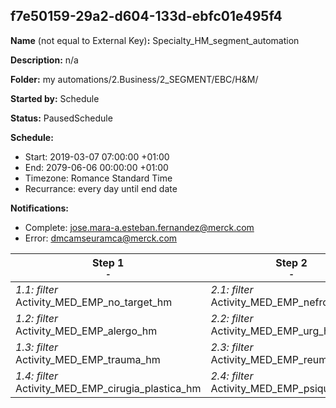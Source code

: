 ## f7e50159-29a2-d604-133d-ebfc01e495f4

**Name** (not equal to External Key)**:** Specialty_HM_segment_automation

**Description:** n/a

**Folder:** my automations/2.Business/2_SEGMENT/EBC/H&M/

**Started by:** Schedule

**Status:** PausedSchedule

**Schedule:**

* Start: 2019-03-07 07:00:00 +01:00
* End: 2079-06-06 00:00:00 +01:00
* Timezone: Romance Standard Time
* Recurrance: every day until end date

**Notifications:**

* Complete: jose.mara-a.esteban.fernandez@merck.com
* Error: dmcamseuramca@merck.com

| Step 1<br>_<small>-</small>_ | Step 2<br>_<small>-</small>_ | Step 3<br>_<small>-</small>_ | Step 4<br>_<small>-</small>_ | Step 5<br>_<small>-</small>_ | Step 6<br>_<small>-</small>_ | Step 7<br>_<small>-</small>_ | Step 8<br>_<small>-</small>_ | Step 9<br>_<small>-</small>_ | Step 10<br>_<small>-</small>_ | Step 11<br>_<small>-</small>_ | Step 12<br>_<small>-</small>_ |
| --- | --- | --- | --- | --- | --- | --- | --- | --- | --- | --- | --- |
| _1.1: filter_<br>Activity_MED_EMP_no_target_hm | _2.1: filter_<br>Activity_MED_EMP_nefro_hm | _3.1: filter_<br>Activity_MED_EMP_ped_pedhosp_hm | _4.1: filter_<br>Activity_MED_EMP_neuro_hm | _5.1: filter_<br>Activity_MED_EMP_mi_hm | _6.1: filter_<br>Activity_MED_EMP_cirugia_hm | _7.1: filter_<br>Activity_MED_EMP_anatomia_patologica_hm | _8.1: filter_<br>Activity_MED_EMP_geriatria_hm | _9.1: filter_<br>Activity_ALL_PORTAL_hm | _10.1: filter_<br>Activity_MED_EMP_anes_cirugia_hm | _11.1: filter_<br>Activity_GES_FAR_fh_hm | _12.1: filter_<br>Activity_ENF_hm_ped |
| _1.2: filter_<br>Activity_MED_EMP_alergo_hm | _2.2: filter_<br>Activity_MED_EMP_urg_hm | _3.2: filter_<br>Activity_MED_EMP_ped_hm | _4.2: filter_<br>Activity_MED_EMP_neumo_hm | _5.2: filter_<br>Activity_MED_EMP_inf_hm | _6.2: filter_<br>Activity_MED_EMP_cardio_hm | _7.2: filter_<br>Activity_FAR_fh_hm | _8.2: filter_<br>Activity_MED_EMP_gastro_hm | _9.2: filter_<br>Activity_ENF_NO_gine_hm | _10.2: filter_<br>Activity_MED_EMP_onco_antpat_fh_hm | _11.2: filter_<br>Activity_MED_EMP_inf_mi_FAR_fh_hm | _12.2: filter_<br>Activity_MED_EMP_radio_hm_DE |
| _1.3: filter_<br>Activity_MED_EMP_trauma_hm | _2.3: filter_<br>Activity_MED_EMP_reuma_hm | _3.3: filter_<br>Activity_MED_EMP_orl_hm | _4.3: filter_<br>Activity_MED_EMP_mt_hm | _5.3: filter_<br>Activity_MED_EMP_hemato_hm | _6.3: filter_<br>Activity_MED_EMP_ap_hm | _7.3: filter_<br>Activity_ENF_mt_hm | _8.3: filter_<br>Activity_MED_EMP_endo_hm | _9.3: filter_<br>Activity_MED_EMP_gine_CRM_ferti_hm | - | _11.3: filter_<br>Activity_GES_hm | _12.3: filter_<br>Activity_PORTAL_MED_hm_DE |
| _1.4: filter_<br>Activity_MED_EMP_cirugia_plastica_hm | _2.4: filter_<br>Activity_MED_EMP_psiquiatria_hm | _3.4: filter_<br>Activity_MED_EMP_onco_hm | _4.4: filter_<br>Activity_MED_EMP_mp_hm | _5.4: filter_<br>Activity_MED_EMP_gine_hm | _6.4: filter_<br>Activity_MED_EMP_anes_hm | _7.4: filter_<br>Activity_ENF_gine_hm | _8.4: filter_<br>Activity_MED_EMP_derma_hm | _9.4: filter_<br>Activity_MED_EMP_gine_CRM_NO_Ferti_hm | - | _11.4: filter_<br>Activity_MED_EMP_ap_mt_hm | _12.4: filter_<br>Activity_FAR_fc_hm_DE |
